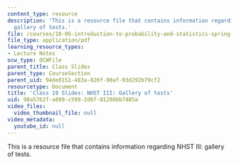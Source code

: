 ```yaml
---
content_type: resource
description: 'This is a resource file that contains information regarding NHST III:
  gallery of tests.'
file: /courses/18-05-introduction-to-probability-and-statistics-spring-2014/98a5762fa899c5992d6f81280bb7485a_MIT18_05S14_class19slides.pdf
file_type: application/pdf
learning_resource_types:
- Lecture Notes
ocw_type: OCWFile
parent_title: Class Slides
parent_type: CourseSection
parent_uid: 94de8151-483a-826f-90af-93d292b79cf2
resourcetype: Document
title: 'Class 19 Slides: NHST III: Gallery of tests'
uid: 98a5762f-a899-c599-2d6f-81280bb7485a
video_files:
  video_thumbnail_file: null
video_metadata:
  youtube_id: null
---
```

This is a resource file that contains information regarding NHST III: gallery of tests.


